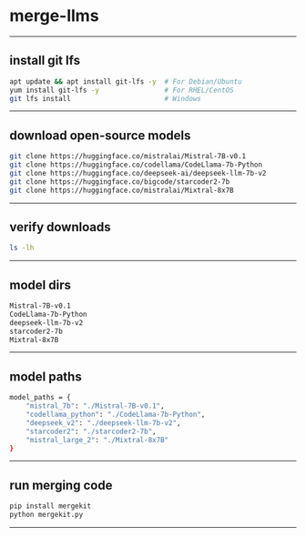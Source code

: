 # merge-llms

---

## install git lfs
```bash
apt update && apt install git-lfs -y  # For Debian/Ubuntu
yum install git-lfs -y                # For RHEL/CentOS
git lfs install                       # Windows
```
---

## download open-source models
```bash
git clone https://huggingface.co/mistralai/Mistral-7B-v0.1
git clone https://huggingface.co/codellama/CodeLlama-7b-Python
git clone https://huggingface.co/deepseek-ai/deepseek-llm-7b-v2
git clone https://huggingface.co/bigcode/starcoder2-7b
git clone https://huggingface.co/mistralai/Mixtral-8x7B
```
---

## verify downloads
```bash
ls -lh
```
---

## model dirs
```bash
Mistral-7B-v0.1
CodeLlama-7b-Python
deepseek-llm-7b-v2
starcoder2-7b
Mixtral-8x7B
```
---

## model paths
```bash
model_paths = {
    "mistral_7b": "./Mistral-7B-v0.1",
    "codellama_python": "./CodeLlama-7b-Python",
    "deepseek_v2": "./deepseek-llm-7b-v2",
    "starcoder2": "./starcoder2-7b",
    "mistral_large_2": "./Mixtral-8x7B"
}
```
---

## run merging code
```bash
pip install mergekit
python mergekit.py
```
---